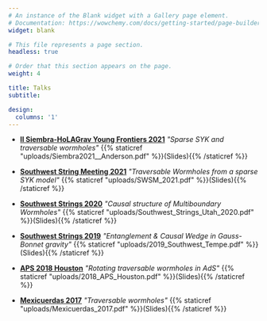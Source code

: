 ```yaml
---
# An instance of the Blank widget with a Gallery page element.
# Documentation: https://wowchemy.com/docs/getting-started/page-builder/
widget: blank

# This file represents a page section.
headless: true

# Order that this section appears on the page.
weight: 4

title: Talks
subtitle:

design:
  columns: '1'
---
```


- **[II Siembra-HoLAGrav Young Frontiers 2021](https://sites.google.com/view/youngfronmee2nd/home)** *"Sparse SYK and traversable wormholes"* {{% staticref "uploads/Siembra2021__Anderson.pdf" %}}(Slides){{% /staticref %}}

- **[Southwest String Meeting 2021](https://southweststringsme.wixsite.com/2021)** *"Traversable Wormholes from a sparse SYK model"* {{% staticref "uploads/SWSM_2021.pdf" %}}(Slides){{% /staticref %}}

- **[Southwest Strings 2020](https://southweststringsme.wixsite.com/website)** *"Causal structure of Multiboundary Wormholes"* {{% staticref "uploads/Southwest_Strings_Utah_2020.pdf" %}}(Slides){{% /staticref %}}

- **[Southwest Strings 2019](https://southweststringsme.wixsite.com/2019)** *"Entanglement & Causal Wedge in Gauss-Bonnet gravity"* {{% staticref "uploads/2019_Southwest_Tempe.pdf" %}}(Slides){{% /staticref %}}

- **[APS 2018 Houston](https://tsaps.nsm.uh.edu/)** *"Rotating traversable wormholes in AdS"* {{% staticref "uploads/2018_APS_Houston.pdf" %}}(Slides){{% /staticref %}}

- **[Mexicuerdas 2017](http://www.apparenthorizon.org/mexicuerdas2017/)** *"Traversable wormholes"* {{% staticref "uploads/Mexicuerdas_2017.pdf" %}}(Slides){{% /staticref %}}




   

   

   

  




